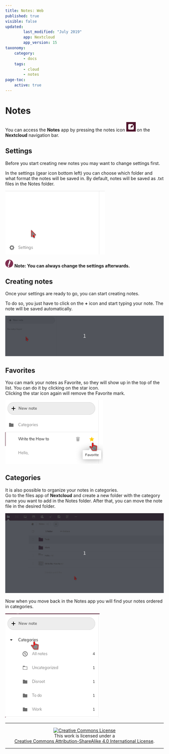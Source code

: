 ```yaml
---
title: Notes: Web
published: true
visible: false
updated:
        last_modified: "July 2019"
        app: Nextcloud
        app_version: 15
taxonomy:
    category:
        - docs
    tags:
        - cloud
        - notes
page-toc:
    active: true
---
```

# Notes
You can access the **Notes** app by pressing the notes icon ![](en/notes_app.png) on the **Nextcloud** navigation bar.

## Settings

Before you start creating new notes you may want to change settings first.

In the settings (gear icon bottom left) you can choose which folder and what format the notes will be saved in. By default, notes will be saved as .txt files in the Notes folder.

![](en/notes_settings.gif)


![](en/note.png) **Note: You can always change the settings afterwards.**

## Creating notes

Once your settings are ready to go, you can start creating notes.

To do so, you just have to click on the **+** icon and start typing your note. The note will be saved automatically.

![](en/notes_creation.gif)

## Favorites

You can mark your notes as Favorite, so they will show up in the top of the list. You can do it by clicking on the star icon.<br>
Clicking the star icon again will remove the Favorite mark.

![](en/notes_favourite.png)

## Categories

It is also possible to organize your notes in categories.<br>
Go to the files app of **Nextcloud** and create a new folder with the category name you want to add in the Notes folder. After that, you can move the note file in the desired folder.

![](en/notes_categories1.gif)

Now when you move back in the Notes app you will find your notes ordered in categories.

![](en/notes_categories2.png)

---

 <center><a rel="license" href="http://creativecommons.org/licenses/by- sa/4.0/"><img alt="Creative Commons License" style="border-width:0" src="https://i.creativecommons.org/l/by-sa/4.0/88x31.png" /></a><br />This work is licensed under a <br><a rel="license" href="http://creativecommons.org/licenses/by-sa/4.0/">Creative Commons Attribution-ShareAlike 4.0 International License</a>.</center>

---
